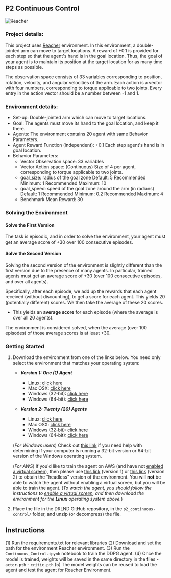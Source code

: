 ## P2 Continuous Control
![Reacher](https://github.com/Unity-Technologies/ml-agents/blob/master/docs/images/reacher.png)

### Project details:
This project uses [Reacher](https://github.com/Unity-Technologies/ml-agents/blob/master/docs/Learning-Environment-Examples.md#reacher) environment. In this environment, a double-jointed arm can move to target locations. A reward of +0.1 is provided for each step so that the agent's hand is in the goal location. Thus, the goal of your agent is to maintain its position at the target location for as many time steps as possible.

The observation space consists of 33 variables corresponding to position, rotation, velocity, and angular velocities of the arm. Each action is a vector with four numbers, corresponding to torque applicable to two joints. Every entry in the action vector should be a number between -1 and 1.

### Environment details:
   - Set-up: Double-jointed arm which can move to target locations.
   - Goal: The agents must move its hand to the goal location, and keep it there.
   - Agents: The environment contains 20 agent with same Behavior Parameters.
   - Agent Reward Function (independent):
        +0.1 Each step agent's hand is in goal location.
   - Behavior Parameters:         
        - Vector Observation space: 33 variables 
        - Vector Action space: (Continuous) Size of 4 per agent, corresponding to torque applicable to two joints.
        - goal_size: radius of the goal zone
            Default: 5
            Recommended Minimum: 1
            Recommended Maximum: 10
        - goal_speed: speed of the goal zone around the arm (in radians)
            Default: 1
            Recommended Minimum: 0.2
            Recommended Maximum: 4
        - Benchmark Mean Reward: 30
        
### Solving the Environment

#### Solve the First Version

The task is episodic, and in order to solve the environment,  your agent must get an average score of +30 over 100 consecutive episodes.

#### Solve the Second Version

Solving the second version of the environment is slightly different than the first version due to the presence of many agents. In particular, trained agents must get an average score of +30 (over 100 consecutive episodes, and over all agents).  

Specifically, after each episode, we add up the rewards that each agent received (without discounting), to get a score for each agent.  This yields 20 (potentially different) scores.  We then take the average of these 20 scores. 
- This yields an **average score** for each episode (where the average is over all 20 agents).

The environment is considered solved, when the average (over 100 episodes) of those average scores is at least +30. 
     
### Getting Started
1. Download the environment from one of the links below.  You need only select the environment that matches your operating system:

    - **_Version 1: One (1) Agent_**
        - Linux: [click here](https://s3-us-west-1.amazonaws.com/udacity-drlnd/P2/Reacher/one_agent/Reacher_Linux.zip)
        - Mac OSX: [click here](https://s3-us-west-1.amazonaws.com/udacity-drlnd/P2/Reacher/one_agent/Reacher.app.zip)
        - Windows (32-bit): [click here](https://s3-us-west-1.amazonaws.com/udacity-drlnd/P2/Reacher/one_agent/Reacher_Windows_x86.zip)
        - Windows (64-bit): [click here](https://s3-us-west-1.amazonaws.com/udacity-drlnd/P2/Reacher/one_agent/Reacher_Windows_x86_64.zip)

    - **_Version 2: Twenty (20) Agents_**
        - Linux: [click here](https://s3-us-west-1.amazonaws.com/udacity-drlnd/P2/Reacher/Reacher_Linux.zip)
        - Mac OSX: [click here](https://s3-us-west-1.amazonaws.com/udacity-drlnd/P2/Reacher/Reacher.app.zip)
        - Windows (32-bit): [click here](https://s3-us-west-1.amazonaws.com/udacity-drlnd/P2/Reacher/Reacher_Windows_x86.zip)
        - Windows (64-bit): [click here](https://s3-us-west-1.amazonaws.com/udacity-drlnd/P2/Reacher/Reacher_Windows_x86_64.zip)
    
    (_For Windows users_) Check out [this link](https://support.microsoft.com/en-us/help/827218/how-to-determine-whether-a-computer-is-running-a-32-bit-version-or-64) if you need help with determining if your computer is running a 32-bit version or 64-bit version of the Windows operating system.

    (_For AWS_) If you'd like to train the agent on AWS (and have not [enabled a virtual screen](https://github.com/Unity-Technologies/ml-agents/blob/master/docs/Training-on-Amazon-Web-Service.md)), then please use [this link](https://s3-us-west-1.amazonaws.com/udacity-drlnd/P2/Reacher/one_agent/Reacher_Linux_NoVis.zip) (version 1) or [this link](https://s3-us-west-1.amazonaws.com/udacity-drlnd/P2/Reacher/Reacher_Linux_NoVis.zip) (version 2) to obtain the "headless" version of the environment.  You will **not** be able to watch the agent without enabling a virtual screen, but you will be able to train the agent.  (_To watch the agent, you should follow the instructions to [enable a virtual screen](https://github.com/Unity-Technologies/ml-agents/blob/master/docs/Training-on-Amazon-Web-Service.md), and then download the environment for the **Linux** operating system above._)

2. Place the file in the DRLND GitHub repository, in the `p2_continuous-control/` folder, and unzip (or decompress) the file. 


## Instructions
(1) Run the requirements.txt for relevant libraries</b>
(2) Download and set the path for the environment Reacher environment.</b>
(3) Run the `Continuous_Control.ipynb` notebook to train the DDPG agent.</b>
(4) Once the model is trained, weights will be saved in the same directory in the files 
       - `actor.pth` 
       - `critic.pth` </b>
 (5) The model weights can be reused to load the agent and test the agent for Reacher Environment. 

